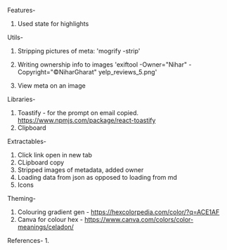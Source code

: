 
Features-
1. Used state for highlights

Utils-
1. Stripping pictures of meta:
    'mogrify -strip'

2. Writing ownership info to images
    'exiftool -Owner="Nihar" -Copyright="©NiharGharat" yelp_reviews_5.png'

3. View meta on an image

Libraries-
1. Toastify - for the prompt on email copied. https://www.npmjs.com/package/react-toastify
2. Clipboard


Extractables-
1. Click link open in new tab
2. CLipboard copy
3. Stripped images of metadata, added owner
4. Loading data from json as opposed to loading from md
5. Icons

Theming-
1. Colouring gradient gen - https://hexcolorpedia.com/color/?q=ACE1AF
2. Canva for colour hex - https://www.canva.com/colors/color-meanings/celadon/

References-
1. 